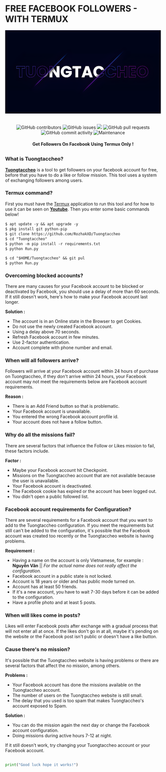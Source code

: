 # FREE FACEBOOK FOLLOWERS - WITH TERMUX
<div align="center">
  <img src="Data/Tuongtaccheo.png">
  <br>
  <br>
  <p>
    <img alt="GitHub contributors" src="https://img.shields.io/github/contributors/rozhakxd/Tuongtaccheo">
    <img alt="GitHub issues" src="https://img.shields.io/github/issues/rozhakxd/Tuongtaccheo">
    <img src="https://img.shields.io/badge/PRs-welcome-brightgreen.svg?style=shields">
    <img alt="GitHub pull requests" src="https://img.shields.io/github/issues-pr/rozhakxd/Tuongtaccheo">
    <img alt="GitHub commit activity" src="https://img.shields.io/github/commit-activity/m/rozhakxd/Tuongtaccheo">
    <img alt="Maintenance" src="https://img.shields.io/maintenance/no/2023">
  </p>
  <h4> Get Followers On Facebook Using Termux Only ! </h4>
</div>

##

### What is Tuongtaccheo?
[**Tuongtaccheo**](https://github.com/RozhakXDTuongtaccheo/) is a tool to get followers on your facebook account for free, before that you have to do a like or follow mission. This tool uses a system of exchanging followers among users.

### Termux command?
First you must have the [Termux](https://f-droid.org/repo/com.termux_118.apk) application to run this tool and for how to use it can be seen on [**Youtube**](https://www.youtube.com/c/rozhakid). Then you enter some basic commands below!
```
$ apt update -y && apt upgrade -y
$ pkg install git python-pip
$ git clone https://github.com/RozhakXD/Tuongtaccheo
$ cd "Tuongtaccheo"
$ python -m pip install -r requirements.txt
$ python Run.py
```

```
$ cd "$HOME/Tuongtaccheo" && git pul
$ python Run.py
```

### Overcoming blocked accounts?
There are many causes for your Facebook account to be blocked or deactivated by Facebook, you should use a delay of more than 60 seconds. If it still doesn't work, here's how to make your Facebook account last longer.

**Solution :**
- The account is in an Online state in the Browser to get Cookies.
- Do not use the newly created Facebook account.
- Using a delay above 70 seconds.
- Refresh Facebook account in few minutes.
- Use 2-factor authentication.
- Account complete with phone number and email.

### When will all followers arrive?
Followers will arrive at your Facebook account within 24 hours of purchase on Tuongtaccheo, if they don't arrive within 24 hours, your Facebook account may not meet the requirements below are Facebook account requirements.

**Reason :**
- There is an Add Friend button so that is problematic.
- Your Facebook account is unavailable.
- You entered the wrong Facebook account profile id.
- Your account does not have a follow button.

### Why do all the missions fail?
There are several factors that influence the Follow or Likes mission to fail, these factors include.

**Factor :**
- Maybe your Facebook account hit Checkpoint.
- Missions on the Tuongtaccheo account that are not available because the user is unavailable.
- Your Facebook account is deactivated.
- The Facebook cookie has expired or the account has been logged out.
- You didn't open a public followed list.

### Facebook account requirements for Configuration?
There are several requirements for a Facebook account that you want to add to the Tuongtaccheo configuration. If you meet the requirements but still can't be added to the configuration, it's possible that the Facebook account was created too recently or the Tuongtaccheo website is having problems.

**Requirement :**
- Having a name on the account is only Vietnamese, for example : **Nguyễn Văn** || *For the actual name does not really affect the configuration.*
- Facebook account in a public state is not locked.
- Account is 18 years or older and has public mode turned on.
- Account has at least 50 friends.
- If it's a new account, you have to wait 7-30 days before it can be added to the configuration.
- Have a profile photo and at least 5 posts.

### When will likes come in posts?
Likes will enter Facebook posts after exchange with a gradual process that will not enter all at once. If the likes don't go in at all, maybe it's pending on the website or the Facebook post isn't public or doesn't have a like button.

### Cause there's no mission?
It's possible that the Tuongtaccheo website is having problems or there are several factors that affect the no mission, among others.

**Problems :**
- Your Facebook account has done the missions available on the Tuongtaccheo account.
- The number of users on the Tuongtaccheo website is still small.
- The delay that you used is too spam that makes Tuongtaccheo's account exposed to Spam.

**Solution :**
- You can do the mission again the next day or change the Facebook account configuration.
- Doing missions during active hours 7-12 at night.

If it still doesn't work, try changing your Tuongtaccheo account or your Facebook account.

##
```python
print("Good luck hope it works!")
```
##
